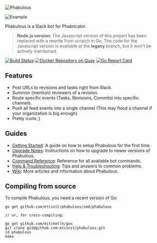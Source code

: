 ![Phabulous](http://i.imgur.com/0ezr6XZ.png)

![Example](http://i.imgur.com/Uv4nVJa.png)

Phabulous is a Slack bot for Phabricator.

> **Node.js version:** The Javascript version of this project has been replaced
with a rewrite from scratch in Go. The code for the Javascript version is
available at the **legacy** branch, but it won't be actively maintained.

[![Build Status](https://travis-ci.org/etcinit/phabulous.svg?branch=master)](https://travis-ci.org/etcinit/phabulous)
[![Docker Repository on
Quay](https://quay.io/repository/etcinit/phabulous/status "Docker Repository on
Quay")](https://quay.io/repository/etcinit/phabulous) [![Go Report
Card](https://goreportcard.com/badge/github.com/etcinit/phabulous)](https://goreportcard.com/report/github.com/etcinit/phabulous)

## Features

- Post URLs to revisions and tasks right from Slack.
- Summon (mention) reviewers of a revision.
- Route specific events (Tasks, Revisions, Commits) into specific channels.
- Push all feed events into a single channel (This may flood a channel if your
  organization is big enough).
- Pretty icons ;)

## Guides

- [Getting Started](https://github.com/etcinit/phabulous/wiki/Getting-Started):
A guide on how to setup Phabulous for the first time.
- [Upgrade Notes](https://github.com/etcinit/phabulous/wiki/Upgrade-Notes):
Instructions on how to upgrade to newer versions of Phabulous.
- [Command Reference](https://github.com/etcinit/phabulous/wiki/Command-Reference):
Reference for all available bot commands.
- [Help & Troubleshooting](https://github.com/etcinit/phabulous/wiki/Help-&-Troubleshooting):
Tips and answers to common problems.
- [Wiki](https://github.com/etcinit/phabulous/wiki): More articles and
information about Phabulous.

## Compiling from source

To compile Phabulous, you need a recent version of Go:

```
go get github.com/etcinit/phabulous/cmd/phabulous

// or, for cross-compiling:

go get github.com/mitchellh/gox
git clone git@github.com:etcinit/phabulous.git
cd phabulous
make
```
